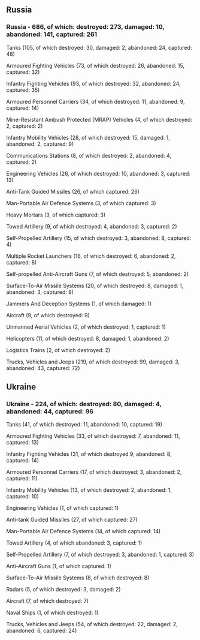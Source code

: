
 
 ## Russia
 
 ### Russia - 686, of which: destroyed: 273, damaged: 10, abandoned: 141, captured: 261

 

 

 Tanks (105, of which destroyed: 30, damaged: 2, abandoned: 24, captured: 48)

 Armoured Fighting Vehicles (73, of which destroyed: 26, abandoned: 15, captured: 32)

 Infantry Fighting Vehicles (93, of which destroyed: 32, abandoned: 24, captured: 35)

 Armoured Personnel Carriers (34, of which destroyed: 11, abandoned: 9, captured: 14)

 Mine-Resistant Ambush Protected (MRAP) Vehicles (4, of which destroyed: 2, captured: 2)

 Infantry Mobility Vehicles (28, of which destroyed: 15, damaged: 1, abandoned: 2, captured: 9)

 Communications Stations (8, of which destroyed: 2, abandoned: 4, captured: 2)

 Engineering Vehicles (26, of which destroyed: 10, abandoned: 3, captured: 13)

 Anti-Tank Guided Missiles (26, of which captured: 26)

 Man-Portable Air Defence Systems (3, of which captured: 3)

 Heavy Mortars (3, of which captured: 3)

 Towed Artillery (9, of which destroyed: 4, abandoned: 3, captured: 2)

 Self-Propelled Artillery (15, of which destroyed: 3, abandoned: 8, captured: 4)

 Multiple Rocket Launchers (16, of which destroyed: 6, abandoned: 2, captured: 8)

 Self-propelled Anti-Aircraft Guns (7, of which destroyed: 5, abandoned: 2)

 Surface-To-Air Missile Systems (20, of which destroyed: 8, damaged: 1, abandoned: 3, captured: 8)

 Jammers And Deception Systems (1, of which damaged: 1)

 Aircraft (9, of which destroyed: 9)

 Unmanned Aerial Vehicles (2, of which destroyed: 1, captured: 1)

 Helicopters (11, of which destroyed: 8, damaged: 1, abandoned: 2)

 Logistics Trains (2, of which destroyed: 2)

 Trucks, Vehicles and Jeeps (219, of which destroyed: 99, damaged: 3, abandoned: 43, captured: 72)

 
 
 ## Ukraine
 
 ### Ukraine - 224, of which: destroyed: 80, damaged: 4, abandoned: 44, captured: 96

 

 

 Tanks (41, of which destroyed: 11, abandoned: 10, captured: 19)

 Armoured Fighting Vehicles (33, of which destroyed: 7, abandoned: 11, captured: 13)

 Infantry Fighting Vehicles (31, of which destroyed 9, abandoned: 8, captured: 14)

 Armoured Personnel Carriers (17, of which destroyed: 3, abandoned: 2, captured: 11)

 Infantry Mobility Vehicles (13, of which destroyed: 2, abandoned: 1, captured: 10)

 Engineering Vehicles (1, of which captured: 1)

 Anti-tank Guided Missiles (27, of which captured: 27)

 Man-Portable Air Defence Systems (14, of which captured: 14)

 Towed Artillery (4, of which abandoned: 3, captured: 1)

 Self-Propelled Artillery (7, of which destroyed: 3, abandoned: 1, captured: 3)

 Anti-Aircraft Guns (1, of which captured: 1)

 Surface-To-Air Missile Systems (8, of which destroyed: 8)

 

 

 Radars (5, of which destroyed: 3, damaged: 2)

 Aircraft (7, of which destroyed: 7)

 Naval Ships (1, of which destroyed: 1)

 Trucks, Vehicles and Jeeps (54, of which destroyed: 22, damaged: 2, abandoned: 6, captured: 24)

